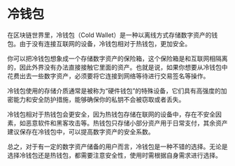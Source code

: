 # 冷钱包
在区块链世界里，冷钱包（Cold Wallet）是一种以离线方式存储数字资产的钱包。由于没有连接互联网的设备，冷钱包相对于热钱包，更加安全。

你可以把冷钱包想象成一个存储数字资产的保险箱，这个保险箱是和互联网相隔离的，因此外界没有办法直接接触它里面的资产。也就是说，如果你想要从冷钱包中花费出去一些数字资产，必须要将它连接到网络等待进行交易签名等操作。

冷钱包使用的存储介质通常是被称为“硬件钱包”的特殊设备，它们具有高强度的加密能力和安全防护措施，能够确保你的私钥不会被窃取或者丢失。

冷钱包相对于热钱包会更安全，因为热钱包存储在联网的设备中，存在不安全因素，如恶意软件和黑客攻击等。热钱包只存储小部分资产用于日常支付，其余资产建议保存在冷钱包中，可以提高数字资产的安全系数。

总之，对于有一定的数字资产储备的用户而言，冷钱包是一种不错的选择。无论是选择冷钱包还是热钱包，都需要注意安全性，使用时需根据自身需求进行选择。